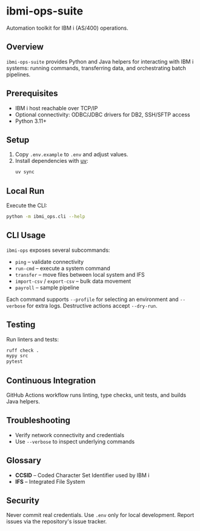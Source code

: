 # ibmi-ops-suite

Automation toolkit for IBM i (AS/400) operations.

## Overview
`ibmi-ops-suite` provides Python and Java helpers for interacting with IBM i systems: running commands, transferring data, and orchestrating batch pipelines.

## Prerequisites
- IBM i host reachable over TCP/IP
- Optional connectivity: ODBC/JDBC drivers for DB2, SSH/SFTP access
- Python 3.11+

## Setup
1. Copy `.env.example` to `.env` and adjust values.
2. Install dependencies with [uv](https://github.com/astral-sh/uv):
   ```bash
   uv sync
   ```

## Local Run
Execute the CLI:
```bash
python -m ibmi_ops.cli --help
```

## CLI Usage
`ibmi-ops` exposes several subcommands:
- `ping` – validate connectivity
- `run-cmd` – execute a system command
- `transfer` – move files between local system and IFS
- `import-csv` / `export-csv` – bulk data movement
- `payroll` – sample pipeline

Each command supports `--profile` for selecting an environment and `--verbose` for extra logs. Destructive actions accept `--dry-run`.

## Testing
Run linters and tests:
```bash
ruff check .
mypy src
pytest
```

## Continuous Integration
GitHub Actions workflow runs linting, type checks, unit tests, and builds Java helpers.

## Troubleshooting
- Verify network connectivity and credentials
- Use `--verbose` to inspect underlying commands

## Glossary
- **CCSID** – Coded Character Set Identifier used by IBM i
- **IFS** – Integrated File System

## Security
Never commit real credentials. Use `.env` only for local development. Report issues via the repository's issue tracker.
